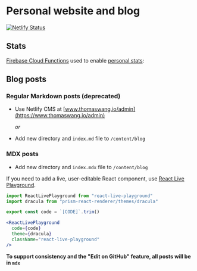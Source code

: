 # Personal website and blog

[![Netlify Status](https://api.netlify.com/api/v1/badges/f6d8b19d-7c68-4227-8cfe-e3af7818076e/deploy-status)](https://app.netlify.com/sites/thomaswang/deploys)

## Stats

[Firebase Cloud Functions](https://github.com/thomaswang/stats) used to enable [personal stats](https://www.thomaswang.io/about/):

## Blog posts

### Regular Markdown posts (deprecated)

- Use Netlify CMS at [www.thomaswang.io/admin](https://www.thomaswang.io/admin)

  _or_

- Add new directory and `index.md` file to `/content/blog`

### MDX posts

- Add new directory and `index.mdx` file to `/content/blog`

If you need to add a live, user-editable React component, use [React Live Playground](https://github.com/thomaswang/react-live-playground).

```jsx
import ReactLivePlayground from "react-live-playground"
import dracula from "prism-react-renderer/themes/dracula"

export const code = `[CODE]`.trim()

<ReactLivePlayground
  code={code}
  theme={dracula}
  className="react-live-playground"
/>
```

**To support consistency and the "Edit on GitHub" feature, all posts will be in `mdx`**
